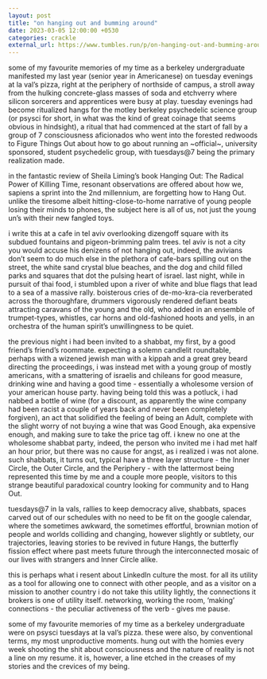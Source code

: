 ```yaml
---
layout: post
title: "on hanging out and bumming around"
date: 2023-03-05 12:00:00 +0530
categories: crackle
external_url: https://www.tumbles.run/p/on-hanging-out-and-bumming-around
---
```



some of my favourite memories of my time as a berkeley undergraduate manifested my last year (senior year in Americanese) on tuesday evenings at la val’s pizza, right at the periphery of northside of campus, a stroll away from the hulking concrete-glass masses of soda and etchverry where silicon sorcerers and apprentices were busy at play. tuesday evenings had become ritualized hangs for the motley berkeley psychedelic science group (or psysci for short, in what was the kind of great coinage that seems obvious in hindsight), a ritual that had commenced at the start of fall by a group of 7 consciousness aficionados who went into the forested redwoods to Figure Things Out about how to go about running an ~official~, university sponsored, student psychedelic group, with tuesdays@7 being the primary realization made.

in the fantastic review of Sheila Liming’s book Hanging Out: The Radical Power of Killing Time, resonant observations are offered about how we, sapiens a sprint into the 2nd millennium, are forgetting how to Hang Out. unlike the tiresome albeit hitting-close-to-home narrative of young people losing their minds to phones, the subject here is all of us, not just the young un’s with their new fangled toys.

i write this at a cafe in tel aviv overlooking dizengoff square with its subdued fountains and pigeon-brimming palm trees. tel aviv is not a city you would accuse his denizens of not hanging out, indeed, the avivians don’t seem to do much else in the plethora of cafe-bars spilling out on the street, the white sand crystal blue beaches, and the dog and child filled parks and squares that dot the pulsing heart of israel. last night, while in pursuit of thai food, i stumbled upon a river of white and blue flags that lead to a sea of a massive rally. boisterous cries of de-mo-kra-cia reverberated across the thoroughfare, drummers vigorously rendered defiant beats attracting caravans of the young and the old, who added in an ensemble of trumpet-types, whistles, car horns and old-fashioned hoots and yells, in an orchestra of the human spirit’s unwillingness to be quiet.

the previous night i had been invited to a shabbat, my first, by a good friend’s friend’s roommate. expecting a solemn candlelit roundtable, perhaps with a wizened jewish man with a kippah and a great grey beard directing the proceedings, i was instead met with a young group of mostly americans, with a smattering of israelis and chileans for good measure, drinking wine and having a good time - essentially a wholesome version of your american house party. having being told this was a potluck, i had nabbed a bottle of wine (for a discount, as apparently the wine company had been racist a couple of years back and never been completely forgiven), an act that solidified the feeling of being an Adult, complete with the slight worry of not buying a wine that was Good Enough, aka expensive enough, and making sure to take the price tag off. i knew no one at the wholesome shabbat party, indeed, the person who invited me i had met half an hour prior, but there was no cause for angst, as i realized i was not alone. such shabbats, it turns out, typical have a three layer structure - the Inner Circle, the Outer Circle, and the Periphery - with the lattermost being represented this time by me and a couple more people, visitors to this strange beautiful paradoxical country looking for community and to Hang Out.

tuesdays@7 in la vals, rallies to keep democracy alive, shabbats, spaces carved out of our schedules with no need to be fit on the google calendar, where the sometimes awkward, the sometimes effortful, brownian motion of people and worlds colliding and changing, however slightly or subtlety, our trajectories, leaving stories to be revived in future Hangs, the butterfly fission effect where past meets future through the interconnected mosaic of our lives with strangers and Inner Circle alike.

this is perhaps what i resent about LinkedIn culture the most. for all its utility as a tool for allowing one to connect with other people, and as a visitor on a mission to another country i do not take this utility lightly, the connections it brokers is one of utility itself. networking, working the room, ‘making’ connections - the peculiar activeness of the verb - gives me pause.

some of my favourite memories of my time as a berkeley undergraduate were on psysci tuesdays at la val’s pizza. these were also, by conventional terms, my most unproductive moments. hung out with the homies every week shooting the shit about consciousness and the nature of reality is not a line on my resume. it is, however, a line etched in the creases of my stories and the crevices of my being.

